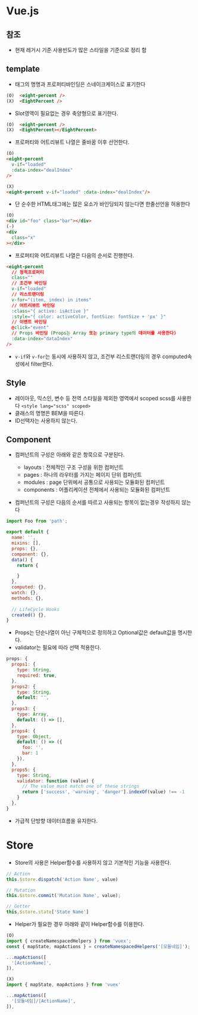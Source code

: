 Vue.js
====

## 참조

* 현재 레거시 기준 사용빈도가 많은 스타일을 기준으로 정리 함

## template

* 태그의 명명과 프로퍼티바인딩은 스네이크케이스로 표기한다
```html
(O)  <eight-percent />
(X)  <EightPercent />
``` 

* Slot영역이 필요없는 경우 축양형으로 표기한다.
```html
(O)  <eight-percent />
(X)  <EightPercent></EightPercent>
```

* 프로퍼티와 어트리뷰트 나열은 줄바꿈 이후 선언한다.
```html
(O)
<eight-percent
  v-if="loaded"
  :data-index="dealIndex"
/>

(X)
<eight-percent v-if="loaded" :data-index="dealIndex"/>
```

* 단 순수한 HTML태그에는 많은 요소가 바인딩되지 않는다면 한줄선언을 허용한다
```html
(O)
<div id="foo" class="bar"></div>
(-)
<div
  class="x"
></div>
```

* 프로퍼티와 어트리뷰트 나열은 다음의 순서로 진행한다.
```html
<eight-percent
  // 정적프로퍼티
  class=""
  // 조건부 바인딩
  v-if="loaded"
  // 리스트랜더링
  v-for="(item, index) in items"
  // 어트리뷰트 바인딩
  :class="{ active: isActive }"
  :style="{ color: activeColor, fontSize: fontSize + 'px' }"
  // 이벤트 바인딩
  @click="event"
  // Props 바인딩 (Props는 Array 또는 primary type의 데이터를 사용한다)
  :data-index="dataIndex"
/>
```

* `v-if`와 `v-for`는 동시에 사용하지 않고, 조건부 리스트랜더링의 경우 computed속성에서 filter한다.

## Style

* 레이아웃, 믹스인, 변수 등 전역 스타일을 제외한 영역에서 scoped scss를 사용한다 `<style lang="scss" scoped>`
* 클래스의 명명은 BEM을 따른다.
* ID선택자는 사용하지 않는다.

## Component

* 컴퍼넌트의 구성은 아래와 같은 항묵으로 구분된다.
  * layouts  : 전체적인 구조 구성을 위한 컴퍼넌트
  * pages    : 하나의 라우터를 가지는 페이지 단위 컴퍼넌트
  * modules  : page 단위에서 공통으로 사용되는 모듈화된 컴퍼넌트
  * components : 어플리케이션 전체에서 사용되는 모듈화된 컴퍼넌트

* 컴퍼넌트의 구성은 다음의 순서를 따르고 사용되는 항목이 없는경우 작성하지 않는다
```javascript
import Foo from 'path';

export default {
  name: '',
  mixins: [],
  props: {},
  component: {},
  data() {
    return {

    }
  },
  computed: {},
  watch: {},
  methods: {},
  
  // LifeCycle Hooks
  created() {},
}

```

* Props는 단순나열이 아닌 구체적으로 정의하고 Optional값은 default값을 명시한다.
* validator는 필요에 따라 선택 적용한다.
```javascript
props: {
  props1: {
    type: String,
    required: true,
  },
  props2: {
    type: String,
    default: '',
  },
  props3: {
    type: Array,
    default: () => [],
  },
  props4: {
    type: Object,
    default: () => ({
      foo: '',
      bar: 1
    }),
  },
  props5: {
    type: String,
    validator: function (value) {
      // The value must match one of these strings
      return ['success', 'warning', 'danger'].indexOf(value) !== -1
    }
  },
}
```

* 가급적 단방향 데이터흐름을 유지한다.

# Store
* Store의 사용은 Helper함수를 사용하지 않고 기본적인 기능을 사용한다.
```javascript
// Action
this.$store.dispatch('Action Name', value)

// Mutation
this.$store.commit('Mutation Name', value);

// Getter
this.$store.state['State Name']
```

* Helper가 필요한 경우 아래와 같이 Helper함수를 이용한다.
```javascript
(O)
import { createNamespacedHelpers } from 'vuex';
const { mapState, mapActions } = createNamespacedHelpers('[모듈네임]');

...mapActions([
  '[ActionName]',
]),

(X)
import { mapState, mapActions } from 'vuex'

...mapActions([
  '[모듈네임]/[ActionName]',
]),
```

